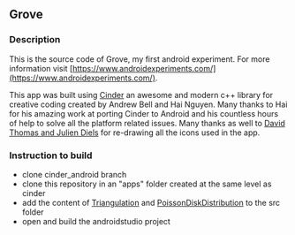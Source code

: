 ## Grove

### Description

This is the source code of Grove, my first android experiment. For more information visit [https://www.androidexperiments.com/](https://www.androidexperiments.com/).

This app was built using [Cinder](https:://libcinder.org) an awesome and modern c++ library for creative coding created by Andrew Bell and Hai Nguyen. Many thanks to Hai for his amazing work at porting Cinder to Android and his countless hours of help to solve all the platform related issues. Many thanks as well to [David Thomas and Julien Diels](http://www.brains-agency.be) for re-drawing all the icons used in the app.

### Instruction to build

* clone cinder_android branch
* clone this repository in an "apps" folder created at the same level as cinder
* add the content of [Triangulation](https://github.com/simongeilfus/Triangulation) and [PoissonDiskDistribution](https://github.com/simongeilfus/PoissonDiskDistribution) to the src folder
* open and build the androidstudio project
